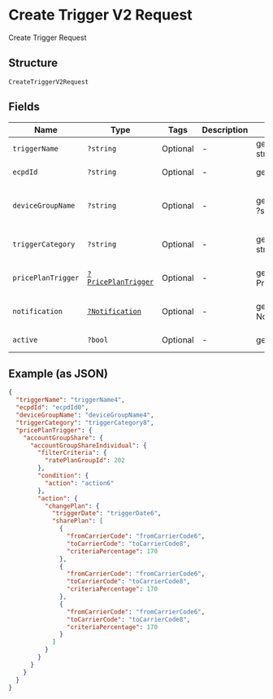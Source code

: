 
# Create Trigger V2 Request

Create Trigger Request

## Structure

`CreateTriggerV2Request`

## Fields

| Name | Type | Tags | Description | Getter | Setter |
|  --- | --- | --- | --- | --- | --- |
| `triggerName` | `?string` | Optional | - | getTriggerName(): ?string | setTriggerName(?string triggerName): void |
| `ecpdId` | `?string` | Optional | - | getEcpdId(): ?string | setEcpdId(?string ecpdId): void |
| `deviceGroupName` | `?string` | Optional | - | getDeviceGroupName(): ?string | setDeviceGroupName(?string deviceGroupName): void |
| `triggerCategory` | `?string` | Optional | - | getTriggerCategory(): ?string | setTriggerCategory(?string triggerCategory): void |
| `pricePlanTrigger` | [`?PricePlanTrigger`](../../doc/models/price-plan-trigger.md) | Optional | - | getPricePlanTrigger(): ?PricePlanTrigger | setPricePlanTrigger(?PricePlanTrigger pricePlanTrigger): void |
| `notification` | [`?Notification`](../../doc/models/notification.md) | Optional | - | getNotification(): ?Notification | setNotification(?Notification notification): void |
| `active` | `?bool` | Optional | - | getActive(): ?bool | setActive(?bool active): void |

## Example (as JSON)

```json
{
  "triggerName": "triggerName4",
  "ecpdId": "ecpdId0",
  "deviceGroupName": "deviceGroupName4",
  "triggerCategory": "triggerCategory8",
  "pricePlanTrigger": {
    "accountGroupShare": {
      "accountGroupShareIndividual": {
        "filterCriteria": {
          "ratePlanGroupId": 202
        },
        "condition": {
          "action": "action6"
        },
        "action": {
          "changePlan": {
            "triggerDate": "triggerDate6",
            "sharePlan": [
              {
                "fromCarrierCode": "fromCarrierCode6",
                "toCarrierCode": "toCarrierCode8",
                "criteriaPercentage": 170
              },
              {
                "fromCarrierCode": "fromCarrierCode6",
                "toCarrierCode": "toCarrierCode8",
                "criteriaPercentage": 170
              },
              {
                "fromCarrierCode": "fromCarrierCode6",
                "toCarrierCode": "toCarrierCode8",
                "criteriaPercentage": 170
              }
            ]
          }
        }
      }
    }
  }
}
```

